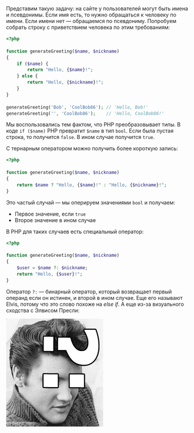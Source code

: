 Представим такую задачу: на сайте у пользователей могут быть имена и псевдонимы. Если имя есть, то нужно обращаться к человеку по имени. Если имени нет — обращаемся по псевдониму. Попробуем собрать строку с приветствием человека по этим требованиям:

```php
<?php

function generateGreeting($name, $nickname)
{
    if ($name) {
        return "Hello, {$name}!";
    } else {
        return "Hello, {$nickname}!";
    }
}

generateGreeting('Bob', 'CoolBob86'); // 'Hello, Bob!'
generateGreeting('', 'CoolBob86');    // 'Hello, CoolBob86!'
```

Мы воспользовались тем фактом, что PHP преобразовывает типы. В коде `if ($name)` PHP превратит `$name` в тип `bool`. Если была пустая строка, то получится `false`. В ином случае получится `true`.

С тернарным оператором можно получить более короткую запись:

```php
<?php

function generateGreeting($name, $nickname)
{
    return $name ? "Hello, {$name}!" : "Hello, {$nickname}!";
}
```

Это частый случай — мы оперируем значениями `bool` и получаем:

* Первое значение, если `true`
* Второе значение в ином случае

В PHP для таких случаев есть специальный оператор:

```php
<?php

function generateGreeting($name, $nickname)
{
    $user = $name ?: $nickname;
    return "Hello, {$user}!";
}
```

Оператор `?:` — бинарный оператор, который возвращает первый операнд если он истинен, и второй в ином случае. Еще его называют Elvis, потому что это слово
похоже на _else if_. А еще из-за визуального сходства с Элвисом Пресли:

![Элвис оператор](../assets/elvis.png)
